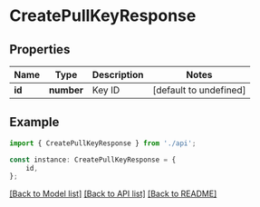 # CreatePullKeyResponse


## Properties

Name | Type | Description | Notes
------------ | ------------- | ------------- | -------------
**id** | **number** | Key ID | [default to undefined]

## Example

```typescript
import { CreatePullKeyResponse } from './api';

const instance: CreatePullKeyResponse = {
    id,
};
```

[[Back to Model list]](../README.md#documentation-for-models) [[Back to API list]](../README.md#documentation-for-api-endpoints) [[Back to README]](../README.md)
